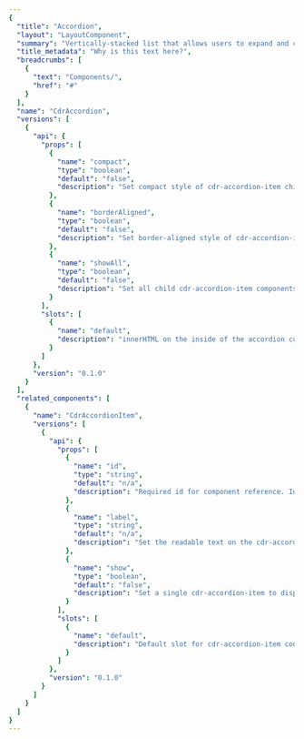 ```yaml
---
{
  "title": "Accordion",
  "layout": "LayoutComponent",
  "summary": "Vertically-stacked list that allows users to expand and collapse additional content. I assume this will be edited to be a proper sentence.",
  "title_metadata": "Why is this text here?",
  "breadcrumbs": [
    {
      "text": "Components/",
      "href": "#"
    }
  ],
  "name": "CdrAccordion",
  "versions": [
    {
      "api": {
        "props": [
          {
            "name": "compact",
            "type": "boolean",
            "default": "false",
            "description": "Set compact style of cdr-accordion-item child components."
          },
          {
            "name": "borderAligned",
            "type": "boolean",
            "default": "false",
            "description": "Set border-aligned style of cdr-accordion-item child components."
          },
          {
            "name": "showAll",
            "type": "boolean",
            "default": "false",
            "description": "Set all child cdr-accordion-item components to display open by default."
          }
        ],
        "slots": [
          {
            "name": "default",
            "description": "innerHTML on the inside of the accordion component"
          }
        ]
      },
      "version": "0.1.0"
    }
  ],
  "related_components": [
    {
      "name": "CdrAccordionItem",
      "versions": [
        {
          "api": {
            "props": [
              {
                "name": "id",
                "type": "string",
                "default": "n/a",
                "description": "Required id for component reference. Id must be unique."
              },
              {
                "name": "label",
                "type": "string",
                "default": "n/a",
                "description": "Set the readable text on the cdr-accordion-item button or trigger. Required."
              },
              {
                "name": "show",
                "type": "boolean",
                "default": "false",
                "description": "Set a single cdr-accordion-item to display open by default. Prop showAll will take precedence, if true."
              }
            ],
            "slots": [
              {
                "name": "default",
                "description": "Default slot for cdr-accordion-item content."
              }
            ]
          },
          "version": "0.1.0"
        }
      ]
    }
  ]
}
---
```


<cdr-doc-tabs>

<template slot="API">
<cdr-doc-table-of-contents-shell>

Accordions are built from two components, `cdr-accordion` and `cdr-accordion-item`.

### Props

#### cdr-accordion
<cdr-doc-api type="prop" :api-data="$page.frontmatter.versions[0].api.props" />

#### cdr-accordion-item

<cdr-doc-api type="prop" :api-data="$page.frontmatter.related_components[0].versions[0].api.props" />

### Slots

#### cdr-accordion

#### cdr-accordion-item

</cdr-doc-table-of-contents-shell>
</template>

</cdr-doc-tabs>